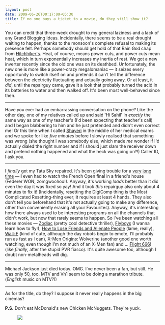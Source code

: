 ```yaml
---
layout: post
date: 2009-06-26T00:17:00+05:30
title: If no one buys a ticket to a movie, do they still show it?
---
```


You can credit that three-week drought to my general laziness and a lack of any Grand Blogging Ideas. Incidentally, there seems to be a real drought waiting to happen, thanks to the monsoon's complete refusal to making its presence felt. Perhaps somebody should get hold of that Rain God chap from [Hitchhiker's][h2g2]. Heat, of course, means power cuts, and power cuts mean heat, which in turn exponentially increases my inertia of rest. We got a new inverter recently since the old one was on its deathbed. Unfortunately, the new one is more like a power-crazy megalomaniac — it seizes every opportunity to switch itself on and pretends it can't tell the difference between the electricity fluctuating and actually going away. Or at least, it *did*, until the repairguy came, gave it a look that probably turned the acid in its batteries to water and then walked off. It's been most well-behaved since then.

***

Have you ever had an embarrassing conversation on the phone? Like the other day, one of my relatives called up and said 'Hi Sahil' in *exactly* the same way as one of my teacher's (I'd been expecting that teacher's call) and I began blabbering to him and he just pretended and didn't even correct me! Or this time when I called [Shayeri][] in the middle of her medical exams and we spoke for like *five minutes* before I slowly realised that something was wrong (she thought I was somebody else, which made *me* wonder if I'd actually dialed the right number and if I should just slam the receiver down and pretend nothing happened and what the heck was going on?!) Caller ID, I ask you.

***

I *finally* got my Tata Sky repaired. It's been giving trouble for a [very][1] [long][2] [time][3] — I even had to watch the French Open final in a friend's house (Federer WON, zomgwoohoo!). Anyway, it's working *loads* better than it did even the day it was fixed so yay! And it took *this* repairguy also only about 4 minutes to fix it! (Incidentally, resetting the DigiComp thing is the Most Complicated Resetting-thing ever; it requires at least 4 hands. They also don't tell you beforehand that it's not actually going to make any difference, other than conveniently erasing all your Favourites). Anyway, it's interesting how there always used to be interesting programs on all the channels that didn't work, but now that rarely seems to happen. So I've been watching all these movies — [Zodiac][] (pretty cool detective thriller), [Flyboys][] (I wanna learn how to fly!), [How to Lose Friends and Alienate People][alienate] (lame, really), [Wall-E][walle] (kind of cute, although the day robots begin to emote, I'll probably run as fast as I can), [X-Men Origins: Wolverine][xmen] (another good one worth watching, even though I'm not much of an X-Men fan) and ... [Flight 666][666]! (like *finally*, after the stupid PVR fiasco). It's quite awesome too, although I doubt non-metalheads will dig.

***

Michael Jackson just died today. OMG. I've never been a fan, but still. He was only 50, too. MTV and Vh1 seem to be doing a marathon tribute. (*English* music on MTV?!)

***

As for the title, do they? I suppose it never really happens in the big cinemas?

**P.S.** Don't eat McDonald's new Chicken McNuggets. They're yuck.

<figure>
	<a rel="lightbox" href="http://www.imagesfood.com/Images/newsimage/mcdonald-nuggets.jpg">
		<img src="http://www.imagesfood.com/Images/newsimage/mcdonald-nuggets.jpg">
	</a>
</figure>



[h2g2]: http://en.wikipedia.org/wiki/The_Hitchhiker%27s_Guide_to_the_Galaxy
[Shayeri]: http://freak-uency.blogspot.com/
[1]: http://sahilb.blogspot.com/2007/06/of-rains-and-tata-skies.html
[2]: http://sahilb.blogspot.com/2008/06/illimit.html
[3]: http://blog.sahil.me/posts/its-like-dream-come-true-nadal-lost/
[Zodiac]: http://www.imdb.com/title/tt0443706/
[Flyboys]: http://www.imdb.com/title/tt0454824/
[alienate]: http://www.imdb.com/title/tt0455538/
[walle]: http://www.imdb.com/title/tt0910970/
[xmen]: http://www.imdb.com/title/tt0458525/
[666]: http://www.imdb.com/title/tt1361558/